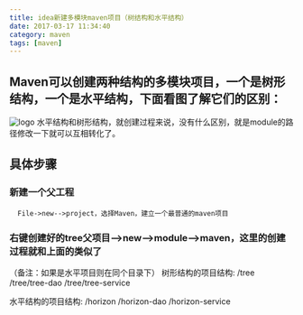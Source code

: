 ```yaml
---
title: idea新建多模块maven项目（树结构和水平结构）
date: 2017-03-17 11:34:40
category: maven
tags: [maven]
---
```

## Maven可以创建两种结构的多模块项目，一个是树形结构，一个是水平结构，下面看图了解它们的区别：
<!--more-->
![logo](82811fb4-084a-471a-a470-12957c376cd4.png)
 水平结构和树形结构，就创建过程来说，没有什么区别，就是module的路径修改一下就可以互相转化了。

## 具体步骤
### 新建一个父工程
      File->new-->project，选择Maven，建立一个最普通的maven项目
### 右键创建好的tree父项目-->new-->module-->maven，这里的创建过程就和上面的类似了
（备注：如果是水平项目则在同个目录下）
树形结构的项目结构:
/tree
/tree/tree-dao
/tree/tree-service

水平结构的项目结构:
/horizon
/horizon-dao
/horizon-service

